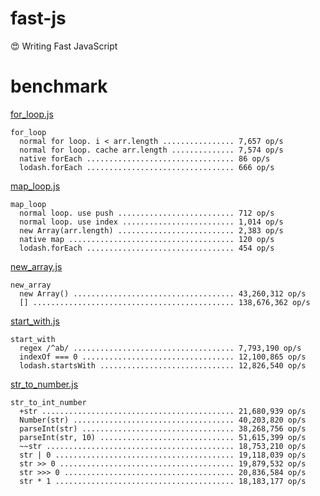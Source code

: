 # fast-js

:heart_eyes: Writing Fast JavaScript

# benchmark

[for_loop.js](benchmark/for_loop.js)

```
for_loop
  normal for loop. i < arr.length ................ 7,657 op/s
  normal for loop. cache arr.length .............. 7,574 op/s
  native forEach ................................. 86 op/s
  lodash.forEach ................................. 666 op/s
```

[map_loop.js](benchmark/map_loop.js)

```
map_loop
  normal loop. use push .......................... 712 op/s
  normal loop. use index ......................... 1,014 op/s
  new Array(arr.length) .......................... 2,383 op/s
  native map ..................................... 120 op/s
  lodash.forEach ................................. 454 op/s
```

[new_array.js](benchmark/new_array.js)

```
new_array
  new Array() .................................... 43,260,312 op/s
  [] ............................................. 138,676,362 op/s
```

[start_with.js](benchmark/start_with.js)

```
start_with
  regex /^ab/ .................................... 7,793,190 op/s
  indexOf === 0 .................................. 12,100,865 op/s
  lodash.startsWith .............................. 12,826,540 op/s
```

[str_to_number.js](benchmark/str_to_number.js)

```
str_to_int_number
  +str ........................................... 21,680,939 op/s
  Number(str) .................................... 40,203,820 op/s
  parseInt(str) .................................. 38,268,756 op/s
  parseInt(str, 10) .............................. 51,615,399 op/s
  ~~str .......................................... 18,753,210 op/s
  str | 0 ........................................ 19,118,039 op/s
  str >> 0 ....................................... 19,879,532 op/s
  str >>> 0 ...................................... 20,836,584 op/s
  str * 1 ........................................ 18,183,177 op/s
```